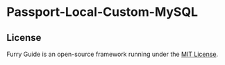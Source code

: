 # Passport-Local-Custom-MySQL

## License

Furry Guide is an open-source framework running under the [MIT License](https://opensource.org/licenses/MIT).
